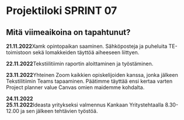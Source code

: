 # Projektiloki SPRINT 07

## Mitä viimeaikoina on tapahtunut? 

**21.11.2022**Xamk opintopaikan saaminen. Sähköposteja ja puheluita TE-toimistoon sekä lomakkeiden täyttöä aiheeseen liittyen.   

**22.11.2022**Tekstiilitiimin raportin aloittaminen ja työstäminen.   

**23.11.2022**Yhteinen Zoom kaikkien opiskelijoiden kanssa, jonka jälkeen Tekstilitiimin Teams tapaaminen. Päätimme täyttää ensi kertaa varten Project planner value Canvas omien maidemme kohdalta.   

**24.11.2022**   
**25.11.2022**Ideasta yritykseksi valmennus Kankaan Yritystehtaalla 8.30-12.00 ja sen jälkeen tehtävien työstöä.   



